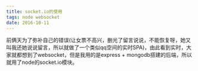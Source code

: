 ```yaml
---
title: socket.io的使用
tags: node websocket
date: 2016-10-11
---
```

前俩天为了弥补自己的错误(让女票不高兴，删光了留言说说，不能恢复呀，她又叫我还她说说留言，所以就做了一个类似qq空间的实时SPA)，由此看到实时，大家就都想到了websocket，但是我用的是express + mongodb搭建的后端，所以就用了node的socket.io模块。

